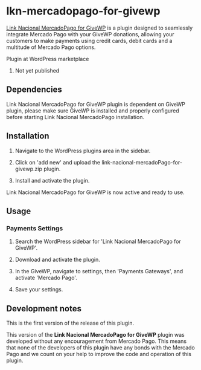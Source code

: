 # lkn-mercadopago-for-givewp

[Link Nacional MercadoPago for GiveWP](https://www.linknacional.com/wordpress/plugins/) is a plugin designed to seamlessly integrate Mercado Pago with your GiveWP donations, allowing your customers to make payments using credit cards, debit cards and a multitude of Mercado Pago options.

Plugin at WordPress marketplace
1. Not yet published

## Dependencies

Link Nacional MercadoPago for GiveWP plugin is dependent on GiveWP plugin, please make sure GiveWP is installed and properly configured before starting Link Nacional MercadoPago installation.

## Installation

1) Navigate to the WordPress plugins area in the sidebar.

2) Click on 'add new' and upload the link-nacional-mercadoPago-for-givewp.zip plugin.

3) Install and activate the plugin.

Link Nacional MercadoPago for GiveWP is now active and ready to use.

## Usage

### Payments Settings

1) Search the WordPress sidebar for 'Link Nacional MercadoPago for GiveWP'.

2) Download and activate the plugin.
   
3) In the GiveWP, navigate to settings, then 'Payments Gateways', and activate 'Mercado Pago'.

4) Save your settings.

## Development notes

This is the first version of the release of this plugin.

This version of the **Link Nacional MercadoPago for GiveWP** plugin was developed without any encouragement from Mercado Pago. This means that none of the developers of this plugin have any bonds with the Mercado Pago and we count on your help to improve the code and operation of this plugin.